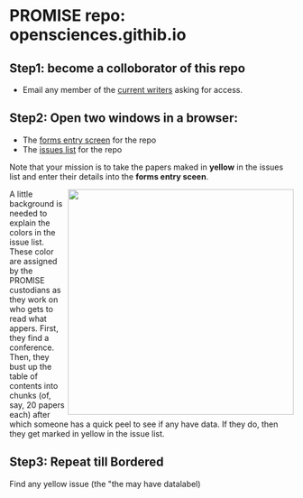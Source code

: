# PROMISE repo: opensciences.githib.io

## Step1: become a colloborator of this repo

+ Email any member of the [current writers](https://github.com/opensciences/opensciences.github.io/graphs/contributors)
  asking for access.
  
## Step2: Open two windows in a browser:

+ The [forms entry screen](http://openscience.us/repo/contribute/donate) for the repo
+ The [issues list](https://github.com/opensciences/opensciences.github.io/issues) for the repo

Note that your mission is to take the papers maked in **yellow** in the 
issues list and enter their details into the **forms entry sceen**.

<img src="http://snag.gy/8S3fl.jpg" align=right width=400>

A little background is needed to explain the colors in the issue list. These color are assigned by the PROMISE custodians as they work on who gets to read what appers. First, they find a conference. Then, they bust up the table of contents into chunks (of, say, 20 papers each) after which someone has a quick peel to see if any have data. If they do, then they get marked in yellow in the issue list.

## Step3: Repeat till Bordered

Find any yellow issue (the "the may have datalabel)



 

